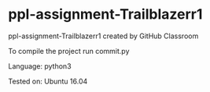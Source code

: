 # ppl-assignment-Trailblazerr1
ppl-assignment-Trailblazerr1 created by GitHub Classroom

To compile the project run commit.py  

Language: python3       
   
Tested on: Ubuntu 16.04


